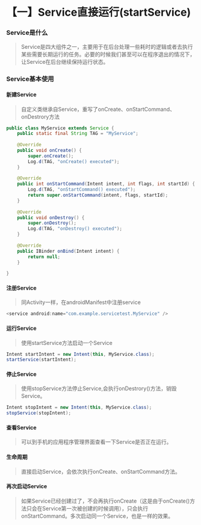 # 【一】Service直接运行(startService)

### Service是什么

> Service是四大组件之一，主要用于在后台处理一些耗时的逻辑或者去执行某些需要长期运行的任务。必要的时候我们甚至可以在程序退出的情况下，让Service在后台继续保持运行状态。

### Service基本使用

#### 新建Service

> 自定义类继承自Service，重写了onCreate、onStartCommand、onDestrory方法

```java
public class MyService extends Service {
	public static final String TAG = "MyService";
 
	@Override
	public void onCreate() {
		super.onCreate();
		Log.d(TAG, "onCreate() executed");
	}
 
	@Override
	public int onStartCommand(Intent intent, int flags, int startId) {
		Log.d(TAG, "onStartCommand() executed");
		return super.onStartCommand(intent, flags, startId);
	}
	
	@Override
	public void onDestroy() {
		super.onDestroy();
		Log.d(TAG, "onDestroy() executed");
	}
 
	@Override
	public IBinder onBind(Intent intent) {
		return null;
	}
 
}
```

#### 注册Service

> 同Activity一样，在androidManifest中注册service

```java
<service android:name="com.example.servicetest.MyService" />
```

#### 运行Service

> 使用startService方法启动一个Service

```java
Intent startIntent = new Intent(this, MyService.class);
startService(startIntent);
```

#### 停止Service

> 使用stopService方法停止Service,会执行onDestrory()方法，销毁Service。

```java
Intent stopIntent = new Intent(this, MyService.class);
stopService(stopIntent);
```

#### 查看Service

> 可以到手机的应用程序管理界面查看一下Service是否正在运行。

#### 生命周期

> 直接启动Service，会依次执行onCreate、onStartCommand方法。

#### 再次启动Service

> 如果Service已经创建过了，不会再执行onCreate（这是由于onCreate()方法只会在Service第一次被创建的时候调用），只会执行onStartCommand。多次启动同一个Service，也是一样的效果。